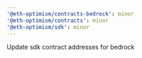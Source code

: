 ```yaml
---
'@eth-optimism/contracts-bedrock': minor
'@eth-optimism/contracts': minor
'@eth-optimism/sdk': minor
---
```


Update sdk contract addresses for bedrock
